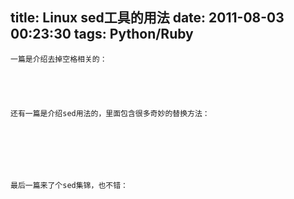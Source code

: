 title: Linux sed工具的用法
date: 2011-08-03 00:23:30
tags: Python/Ruby
---


	

	一篇是介绍去掉空格相关的：

	

	

	还有一篇是介绍sed用法的，里面包含很多奇妙的替换方法：

	

	

	

	最后一篇来了个sed集锦，也不错：

	

	
